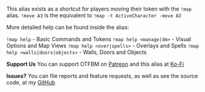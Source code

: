This alias exists as a shortcut for players moving their token with the `!map` alias. `!move A3` is the equivalent to `!map -t ActiveCharacter -move A3`

More detailed help can be found inside the alias:

`!map help` - Basic Commands and Tokens
`!map help <manage|dm>` - Visual Options and Map Views
`!map help <over|spells>` - Overlays and Spells
`!map help <walls|doors|objects>` - Walls, Doors and Objects

**Support Us**
You can support OTFBM on [Patreon](https://www.patreon.com/otfbm) and this alias at [Ko-Fi](https://ko-fi.com/croebh)

**Issues?**
You can file reports and feature requests, as well as see the source code, at my [GitHub](https://github.com/Croebh/Avrae-Customizations)